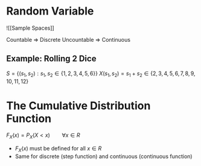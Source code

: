 # Random Variable

![[Sample Spaces]]

Countable => Discrete
Uncountable => Continuous

## 

## Example: Rolling 2 Dice

$S =\{(s_1,s_2):s_1,s_2\in\{1,2,3,4,5,6\}\}$
$X(s_1,s_2)=s_1+s_2\in\{2,3,4,5,6,7,8,9,10,11,12\}$

# The Cumulative Distribution Function
$F_X(x)=P_X(X<x)\qquad\forall x\in R$
- $F_X(x)$ must be defined for all $x\in R$
- Same for discrete (step function) and continuous (continuous function)